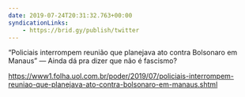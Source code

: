 ```yaml
---
date: 2019-07-24T20:31:32.763+00:00
syndicationLinks:
    - https://brid.gy/publish/twitter
---
```


“Policiais interrompem reunião que planejava ato contra Bolsonaro em Manaus” — Ainda dá pra dizer que não é fascismo?

https://www1.folha.uol.com.br/poder/2019/07/policiais-interrompem-reuniao-que-planejava-ato-contra-bolsonaro-em-manaus.shtml
